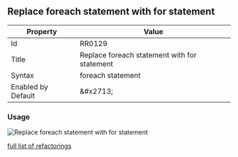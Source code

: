 ## Replace foreach statement with for statement

| Property | Value |
| -------- | ----- |
| Id | RR0129 |
| Title | Replace foreach statement with for statement |
| Syntax | foreach statement |
| Enabled by Default | &\#x2713; |

### Usage

![Replace foreach statement with for statement](../../images/refactorings/ReplaceForEachWithFor.png)

[full list of refactorings](Refactorings.md)